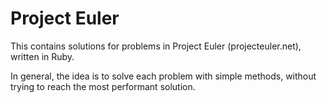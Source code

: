 Project Euler
=============

This contains solutions for problems in Project Euler (projecteuler.net), written in Ruby.

In general, the idea is to solve each problem with simple methods, without trying to reach the most performant solution.
